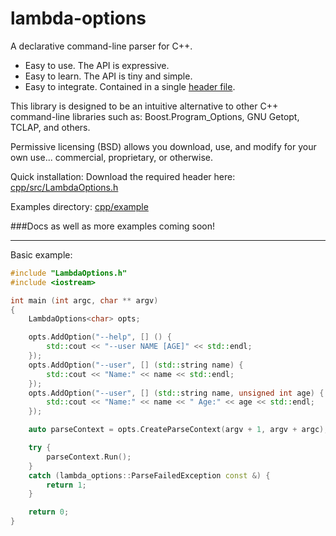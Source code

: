 # lambda-options

A declarative command-line parser for C++.

* Easy to use. The API is expressive.
* Easy to learn. The API is tiny and simple.
* Easy to integrate. Contained in a single [header file](cpp/src/LambdaOptions.h?ts=4).

This library is designed to be an intuitive alternative to other C++ command-line libraries such as: Boost.Program_Options, GNU Getopt, TCLAP, and others.

Permissive licensing (BSD) allows you download, use, and modify for your own use... commercial, proprietary, or otherwise.

Quick installation: Download the required header here: [cpp/src/LambdaOptions.h](cpp/src/LambdaOptions.h?ts=4)

Examples directory: [cpp/example](cpp/example)

###Docs as well as more examples coming soon!

--------------

Basic example:
```cpp
#include "LambdaOptions.h"
#include <iostream>

int main (int argc, char ** argv)
{
	LambdaOptions<char> opts;

	opts.AddOption("--help", [] () {
		std::cout << "--user NAME [AGE]" << std::endl;
	});
	opts.AddOption("--user", [] (std::string name) {
		std::cout << "Name:" << name << std::endl;
	});
	opts.AddOption("--user", [] (std::string name, unsigned int age) {
		std::cout << "Name:" << name << " Age:" << age << std::endl;
	});

	auto parseContext = opts.CreateParseContext(argv + 1, argv + argc);

	try {
		parseContext.Run();
	}
	catch (lambda_options::ParseFailedException const &) {
		return 1;
	}

	return 0;
}
```


